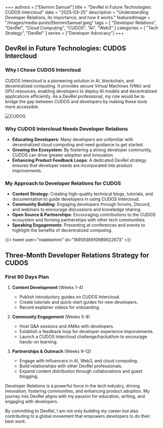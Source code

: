 +++
authors = ["Ekemini Samuel"]
title = "DevRel in Future Technologies: CUDOS Intercloud"
date = "2025-03-25"
description = "Understanding Developer Relations, its importance, and how it works."
featuredImage = "/images/media-posts/EkeminiSamuel.jpeg"
tags = [
    "Developer Relations",
    "DevRel",
    "Cloud Computing",
    "CUDOS",
    "AI",
    "Web3"
]
categories = [
    "Tech Strategy",
    "DevRel"
]
series = ["Developer Advocacy"]
+++


## DevRel in Future Technologies: CUDOS Intercloud


### Why I Chose CUDOS Intercloud
CUDOS Intercloud is a pioneering solution in AI, blockchain, and decentralized computing. It provides secure Virtual Machines (VMs) and GPU resources, enabling developers to deploy AI models and decentralized applications efficiently. As a DevRel professional, my role would be to bridge the gap between CUDOS and developers by making these tools more accessible.

![CUDOS](/images/media-posts/devrel-article/CUDOS.png)

### Why CUDOS Intercloud Needs Developer Relations
- **Educating Developers**: Many developers are unfamiliar with decentralized cloud computing and need guidance to get started.
- **Growing the Ecosystem**: By fostering a strong developer community, CUDOS can drive greater adoption and innovation.
- **Enhancing Product Feedback Loops**: A dedicated DevRel strategy ensures that developer needs are incorporated into product improvements.

### My Approach to Developer Relations for CUDOS
- **Content Strategy**: Creating high-quality technical blogs, tutorials, and documentation to guide developers in using CUDOS Intercloud.
- **Community Building**: Engaging developers through forums, Discord, and webinars to encourage discussions and knowledge sharing.
- **Open Source & Partnerships**: Encouraging contributions to the CUDOS ecosystem and forming partnerships with other tech communities.
- **Speaking Engagements**: Presenting at conferences and events to highlight the benefits of decentralized computing.

{{< tweet user="realekemini" id="1895936910989922673" >}}


## Three-Month Developer Relations Strategy for CUDOS
### First 90 Days Plan
1. **Content Development** (Weeks 1-4)
   - Publish introductory guides on CUDOS Intercloud.
   - Create tutorials and quick-start guides for new developers.
   - Record explainer videos for onboarding.

2. **Community Engagement** (Weeks 5-8)
   - Host Q&A sessions and AMAs with developers.
   - Establish a feedback loop for developer experience improvements.
   - Launch a CUDOS Intercloud challenge/hackathon to encourage hands-on learning.

3. **Partnerships & Outreach** (Weeks 9-12)
   - Engage with influencers in AI, Web3, and cloud computing.
   - Build relationships with other DevRel professionals.
   - Expand content distribution through collaborations and guest blogging.


Developer Relations is a powerful force in the tech industry, driving innovation, fostering communities, and enhancing product adoption. My journey into DevRel aligns with my passion for education, writing, and engaging with developers.

By committing to DevRel, I am not only building my career but also contributing to a global movement that empowers developers to do their best work.
